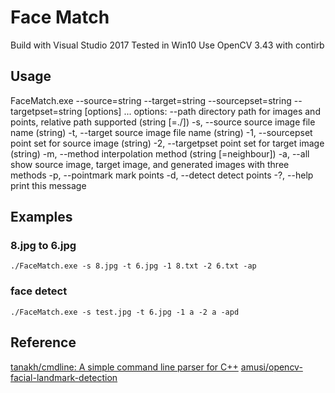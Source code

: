 # Face Match
Build with Visual Studio 2017
Tested in Win10
Use OpenCV 3.43 with contirb

## Usage
FaceMatch.exe --source=string --target=string --sourcepset=string --targetpset=string [options] ...
options:
      --path          directory path for images and points, relative path supported (string [=./])
  -s, --source        source image file name (string)
  -t, --target        source image file name (string)
  -1, --sourcepset    point set for source image (string)
  -2, --targetpset    point set for target image (string)
  -m, --method        interpolation method (string [=neighbour])
  -a, --all           show source image, target image, and generated images with three methods
  -p, --pointmark     mark points
  -d, --detect        detect points
  -?, --help          print this message

## Examples
### 8.jpg to 6.jpg
```console
./FaceMatch.exe -s 8.jpg -t 6.jpg -1 8.txt -2 6.txt -ap
```

### face detect
```console
./FaceMatch.exe -s test.jpg -t 6.jpg -1 a -2 a -apd
```

## Reference
[tanakh/cmdline: A simple command line parser for C++](https://github.com/tanakh/cmdline)
[amusi/opencv-facial-landmark-detection](https://github.com/amusi/opencv-facial-landmark-detection)
